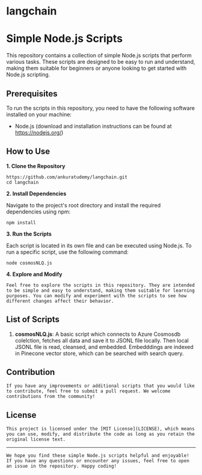 # langchain

# Simple Node.js Scripts

This repository contains a collection of simple Node.js scripts that perform various tasks. These scripts are designed to be easy to run and understand, making them suitable for beginners or anyone looking to get started with Node.js scripting.

## Prerequisites

To run the scripts in this repository, you need to have the following software installed on your machine:

- Node.js (download and installation instructions can be found at https://nodejs.org/)

## How to Use

**1. Clone the Repository**

    https://github.com/ankuratudemy/langchain.git
    cd langchain

**2. Install Dependencies**

Navigate to the project's root directory and install the required dependencies using npm:


    npm install

**3. Run the Scripts**

Each script is located in its own file and can be executed using Node.js. To run a specific script, use the following command:

    node cosmosNLQ.js

**4. Explore and Modify**

    Feel free to explore the scripts in this repository. They are intended to be simple and easy to understand, making them suitable for learning purposes. You can modify and experiment with the scripts to see how different changes affect their behavior.

## List of Scripts

1. **cosmosNLQ.js**: A basic script which connects to Azure Cosmosdb colelction, fetches all data and save it to JSONL file locally. Then local JSONL file is read, cleansed, and embedded. 
    Embedddings are indexed in Pinecone vector store, which can be searched with search query. 

## Contribution

    If you have any improvements or additional scripts that you would like to contribute, feel free to submit a pull request. We welcome contributions from the community!

## License

    This project is licensed under the [MIT License](LICENSE), which means you can use, modify, and distribute the code as long as you retain the original license text.

---

    We hope you find these simple Node.js scripts helpful and enjoyable! If you have any questions or encounter any issues, feel free to open an issue in the repository. Happy coding!

